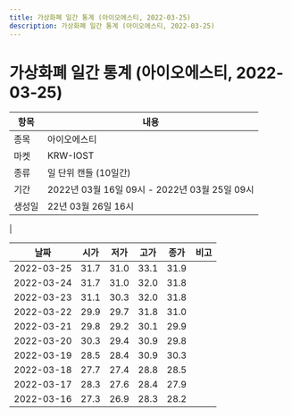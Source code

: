 ```yaml
---
title: 가상화폐 일간 통계 (아이오에스티, 2022-03-25)
description: 가상화폐 일간 통계 (아이오에스티, 2022-03-25)
---
```


가상화폐 일간 통계 (아이오에스티, 2022-03-25)
===

|항목|내용|
|--|--|
|종목|아이오에스티|
|마켓|KRW-IOST|
|종류|일 단위 캔들 (10일간)|
|기간|2022년 03월 16일 09시 - 2022년 03월 25일 09시|
|생성일|22년 03월 26일 16시|
|

|날짜|시가|저가|고가|종가|비고|
|--|--|--|--|--|--|
|2022-03-25|31.7|31.0|33.1|31.9|    |
|2022-03-24|31.7|31.0|32.0|31.8|    |
|2022-03-23|31.1|30.3|32.0|31.8|    |
|2022-03-22|29.9|29.7|31.8|31.0|    |
|2022-03-21|29.8|29.2|30.1|29.9|    |
|2022-03-20|30.3|29.4|30.9|29.8|    |
|2022-03-19|28.5|28.4|30.9|30.3|    |
|2022-03-18|27.7|27.4|28.8|28.5|    |
|2022-03-17|28.3|27.6|28.4|27.9|    |
|2022-03-16|27.3|26.9|28.3|28.2|    |
